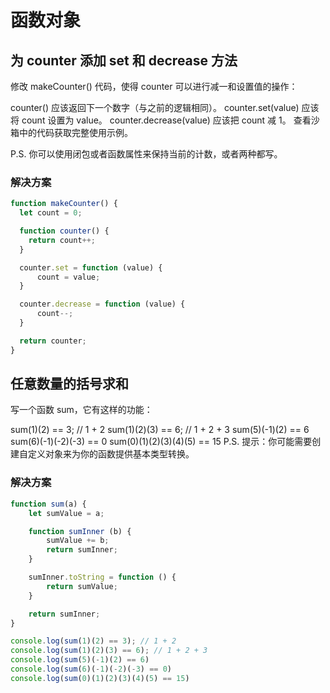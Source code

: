 # 函数对象

## 为 counter 添加 set 和 decrease 方法

修改 makeCounter() 代码，使得 counter 可以进行减一和设置值的操作：

counter() 应该返回下一个数字（与之前的逻辑相同）。
counter.set(value) 应该将 count 设置为 value。
counter.decrease(value) 应该把 count 减 1。
查看沙箱中的代码获取完整使用示例。

P.S. 你可以使用闭包或者函数属性来保持当前的计数，或者两种都写。

### 解决方案

``` javascript
function makeCounter() {
  let count = 0;

  function counter() {
    return count++;
  }

  counter.set = function (value) {
      count = value;
  }

  counter.decrease = function (value) {
      count--;
  }

  return counter;
}
```

## 任意数量的括号求和

写一个函数 sum，它有这样的功能：

sum(1)(2) == 3; // 1 + 2
sum(1)(2)(3) == 6; // 1 + 2 + 3
sum(5)(-1)(2) == 6
sum(6)(-1)(-2)(-3) == 0
sum(0)(1)(2)(3)(4)(5) == 15
P.S. 提示：你可能需要创建自定义对象来为你的函数提供基本类型转换。

### 解决方案

``` javascript
function sum(a) {
    let sumValue = a;

    function sumInner (b) {
        sumValue += b;
        return sumInner;
    }

    sumInner.toString = function () {
        return sumValue;
    }

    return sumInner;
}

console.log(sum(1)(2) == 3); // 1 + 2
console.log(sum(1)(2)(3) == 6); // 1 + 2 + 3
console.log(sum(5)(-1)(2) == 6)
console.log(sum(6)(-1)(-2)(-3) == 0)
console.log(sum(0)(1)(2)(3)(4)(5) == 15)
```